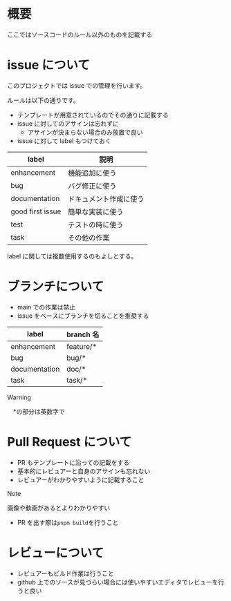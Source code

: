 # 概要

ここではソースコードのルール以外のものを記載する

# issue について

このプロジェクトでは issue での管理を行います。

ルールは以下の通りです。

- テンプレートが用意されているのでその通りに記載する
- issue に対してのアサインは忘れずに
  - アサインが決まらない場合のみ放置で良い
- issue に対して label もつけておく

| label            | 説明                   |
| ---------------- | ---------------------- |
| enhancement      | 機能追加に使う         |
| bug              | バグ修正に使う         |
| documentation    | ドキュメント作成に使う |
| good first issue | 簡単な実装に使う       |
| test             | テストの時に使う       |
| task             | その他の作業           |

label に関しては複数使用するのもよしとする。

# ブランチについて

- main での作業は禁止
- issue をベースにブランチを切ることを推奨する

| label         | branch 名  |
| ------------- | ---------- |
| enhancement   | feature/\* |
| bug           | bug/\*     |
| documentation | doc/\*     |
| task          | task/\*    |

> [!WARNING]
> 　\*の部分は英数字で

# Pull Request について

- PR もテンプレートに沿っての記載をする
- 基本的にレビュアーと自身のアサインも忘れない
- レビュアーがわかりやすいように記載すること

> [!NOTE]
> 画像や動画があるとよりわかりやすい

- PR を出す際は`pnpm build`を行うこと

# レビューについて

- レビュアーもビルド作業は行うこと
- github 上でのソースが見づらい場合には使いやすいエディタでレビューを行うと良い
